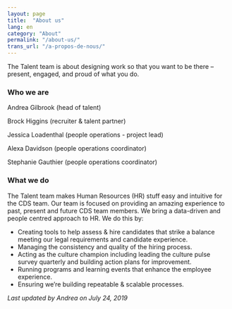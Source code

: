 ```yaml
---
layout: page
title:  "About us"
lang: en
category: "About"
permalink: "/about-us/"
trans_url: "/a-propos-de-nous/"
---
```

The Talent team is about designing work so that you want to be there  – present, engaged, and proud of what you do.

### Who we are

Andrea Gilbrook (head of talent)

Brock Higgins (recruiter & talent partner)

Jessica Loadenthal (people operations - project lead)

Alexa Davidson (people operations coordinator) 

Stephanie Gauthier (people operations coordinator)

### What we do

The Talent team makes Human Resources (HR) stuff easy and intuitive for the CDS team. Our team is focused on providing an amazing experience to past, present and future CDS team members. We bring a data-driven and people centred approach to HR. We do this by:

- Creating tools to help assess & hire candidates that strike a balance meeting our legal requirements and candidate experience. 
- Managing the consistency and quality of the hiring process.
- Acting as the culture champion including leading the culture pulse survey quarterly and building action plans for improvement.
- Running programs and learning events that enhance the employee experience.
- Ensuring we’re building repeatable & scalable processes. 




 *Last updated by Andrea on July 24, 2019*
